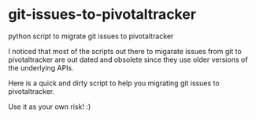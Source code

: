 # git-issues-to-pivotaltracker
python script to migrate git issues to pivotaltracker

I noticed that most of the scripts out there to migarate issues from git to pivotaltracker are out dated and obsolete since they use older versions of the underlying APIs.

Here is a quick and dirty script to help you migrating git issues to pivotaltracker.

Use it as your own risk! :)
